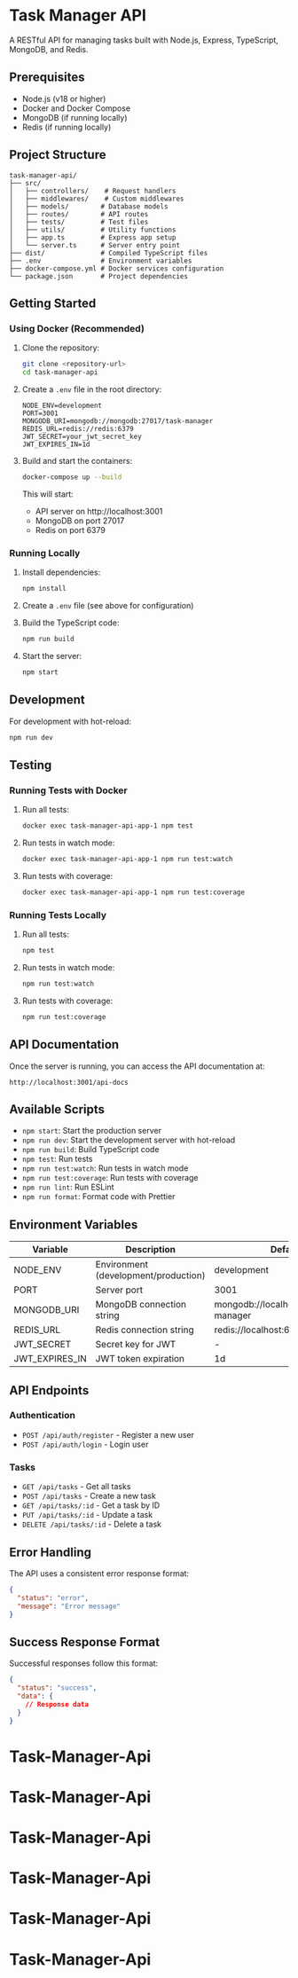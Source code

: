 # Task Manager API

A RESTful API for managing tasks built with Node.js, Express, TypeScript, MongoDB, and Redis.

## Prerequisites

- Node.js (v18 or higher)
- Docker and Docker Compose
- MongoDB (if running locally)
- Redis (if running locally)

## Project Structure

```
task-manager-api/
├── src/
│   ├── controllers/    # Request handlers
│   ├── middlewares/    # Custom middlewares
│   ├── models/        # Database models
│   ├── routes/        # API routes
│   ├── tests/         # Test files
│   ├── utils/         # Utility functions
│   ├── app.ts         # Express app setup
│   └── server.ts      # Server entry point
├── dist/              # Compiled TypeScript files
├── .env               # Environment variables
├── docker-compose.yml # Docker services configuration
└── package.json       # Project dependencies
```

## Getting Started

### Using Docker (Recommended)

1. Clone the repository:
   ```bash
   git clone <repository-url>
   cd task-manager-api
   ```

2. Create a `.env` file in the root directory:
   ```env
   NODE_ENV=development
   PORT=3001
   MONGODB_URI=mongodb://mongodb:27017/task-manager
   REDIS_URL=redis://redis:6379
   JWT_SECRET=your_jwt_secret_key
   JWT_EXPIRES_IN=1d
   ```

3. Build and start the containers:
   ```bash
   docker-compose up --build
   ```

   This will start:
   - API server on http://localhost:3001
   - MongoDB on port 27017
   - Redis on port 6379

### Running Locally

1. Install dependencies:
   ```bash
   npm install
   ```

2. Create a `.env` file (see above for configuration)

3. Build the TypeScript code:
   ```bash
   npm run build
   ```

4. Start the server:
   ```bash
   npm start
   ```

## Development

For development with hot-reload:
```bash
npm run dev
```

## Testing

### Running Tests with Docker

1. Run all tests:
   ```bash
   docker exec task-manager-api-app-1 npm test
   ```

2. Run tests in watch mode:
   ```bash
   docker exec task-manager-api-app-1 npm run test:watch
   ```

3. Run tests with coverage:
   ```bash
   docker exec task-manager-api-app-1 npm run test:coverage
   ```

### Running Tests Locally

1. Run all tests:
   ```bash
   npm test
   ```

2. Run tests in watch mode:
   ```bash
   npm run test:watch
   ```

3. Run tests with coverage:
   ```bash
   npm run test:coverage
   ```

## API Documentation

Once the server is running, you can access the API documentation at:
```
http://localhost:3001/api-docs
```

## Available Scripts

- `npm start`: Start the production server
- `npm run dev`: Start the development server with hot-reload
- `npm run build`: Build TypeScript code
- `npm test`: Run tests
- `npm run test:watch`: Run tests in watch mode
- `npm run test:coverage`: Run tests with coverage
- `npm run lint`: Run ESLint
- `npm run format`: Format code with Prettier

## Environment Variables

| Variable | Description | Default |
|----------|-------------|---------|
| NODE_ENV | Environment (development/production) | development |
| PORT | Server port | 3001 |
| MONGODB_URI | MongoDB connection string | mongodb://localhost:27017/task-manager |
| REDIS_URL | Redis connection string | redis://localhost:6379 |
| JWT_SECRET | Secret key for JWT | - |
| JWT_EXPIRES_IN | JWT token expiration | 1d |

## API Endpoints

### Authentication
- `POST /api/auth/register` - Register a new user
- `POST /api/auth/login` - Login user

### Tasks
- `GET /api/tasks` - Get all tasks
- `POST /api/tasks` - Create a new task
- `GET /api/tasks/:id` - Get a task by ID
- `PUT /api/tasks/:id` - Update a task
- `DELETE /api/tasks/:id` - Delete a task

## Error Handling

The API uses a consistent error response format:
```json
{
  "status": "error",
  "message": "Error message"
}
```

## Success Response Format

Successful responses follow this format:
```json
{
  "status": "success",
  "data": {
    // Response data
  }
}
```
# Task-Manager-Api
# Task-Manager-Api
# Task-Manager-Api
# Task-Manager-Api
# Task-Manager-Api
# Task-Manager-Api
